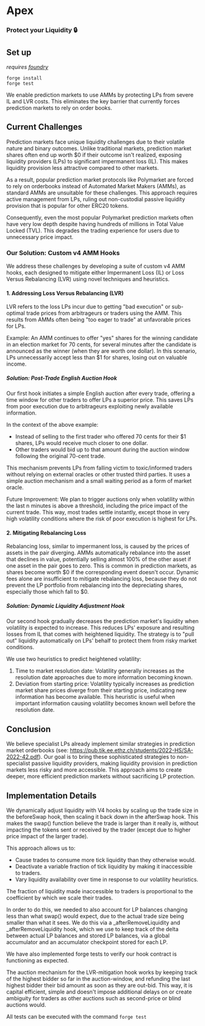 # Apex
### **Protect your Liquidity 🔒**


## Set up

*requires [foundry](https://book.getfoundry.sh)*

```
forge install
forge test
```


We enable prediction markets to use AMMs by protecting LPs from severe IL and LVR costs. This eliminates the key barrier that currently forces prediction markets to rely on order books.



## Current Challenges

Prediction markets face unique liquidity challenges due to their volatile nature and binary outcomes. Unlike traditional markets, prediction market shares often end up worth $0 if their outcome isn't realized, exposing liquidity providers (LPs) to significant impermanent loss (IL). This makes liquidity provision less attractive compared to other markets.

As a result, popular prediction market protocols like Polymarket are forced to rely on orderbooks instead of Automated Market Makers (AMMs), as standard AMMs are unsuitable for these challenges. This approach requires active management from LPs, ruling out non-custodial passive liquidity provision that is popular for other ERC20 tokens.

Consequently, even the most popular Polymarket prediction markets often have very low depth despite having hundreds of millions in Total Value Locked (TVL). This degrades the trading experience for users due to unnecessary price impact.

### Our Solution: Custom v4 AMM Hooks

We address these challenges by developing a suite of custom v4 AMM hooks, each designed to mitigate either Impermanent Loss (IL) or Loss Versus Rebalancing (LVR) using novel techniques and heuristics.

#### 1. Addressing Loss Versus Rebalancing (LVR)

LVR refers to the loss LPs incur due to getting "bad execution" or sub-optimal trade prices from arbitrageurs or traders using the AMM. This results from AMMs often being "too eager to trade" at unfavorable prices for LPs.

Example: An AMM continues to offer "yes" shares for the winning candidate in an election market for 70 cents, for several minutes after the candidate is announced as the winner (when they are worth one dollar). In this scenario, LPs unnecessarily accept less than $1 for shares, losing out on valuable income.

##### Solution: Post-Trade English Auction Hook

Our first hook initiates a simple English auction after every trade, offering a time window for other traders to offer LPs a superior price. This saves LPs from poor execution due to arbitrageurs exploiting newly available information.

In the context of the above example:
- Instead of selling to the first trader who offered 70 cents for their $1 shares, LPs would receive much closer to one dollar.
- Other traders would bid up to that amount during the auction window following the original 70-cent trade.

This mechanism prevents LPs from falling victim to toxic/informed traders without relying on external oracles or other trusted third parties. It uses a simple auction mechanism and a small waiting period as a form of market oracle.

Future Improvement: We plan to trigger auctions only when volatility within the last n minutes is above a threshold, including the price impact of the current trade. This way, most trades settle instantly, except those in very high volatility conditions where the risk of poor execution is highest for LPs.

#### 2. Mitigating Rebalancing Loss

Rebalancing loss, similar to impermanent loss, is caused by the prices of assets in the pair diverging. AMMs automatically rebalance into the asset that declines in value, potentially selling almost 100% of the other asset if one asset in the pair goes to zero. This is common in prediction markets, as shares become worth $0 if the corresponding event doesn't occur. Dynamic fees alone are insufficient to mitigate rebalancing loss, because they do not prevent the LP portfolio from rebalancing into the depreciating shares, especially those which fall to $0.

##### Solution: Dynamic Liquidity Adjustment Hook

Our second hook gradually decreases the prediction market's liquidity when volatility is expected to increase. This reduces LPs' exposure and resulting losses from IL that comes with heightened liquidity. The strategy is to "pull out" liquidity automatically on LPs' behalf to protect them from risky market conditions.

We use two heuristics to predict heightened volatility:
1. Time to market resolution date: Volatility generally increases as the resolution date approaches due to more information becoming known.
2. Deviation from starting price: Volatility typically increases as prediction market share prices diverge from their starting price, indicating new information has become available. This heuristic is useful when important information causing volatility becomes known well before the resolution date.

## Conclusion

We believe specialist LPs already implement similar strategies in prediction market orderbooks (see: https://pub.tik.ee.ethz.ch/students/2022-HS/SA-2022-42.pdf). Our goal is to bring these sophisticated strategies to non-specialist passive liquidity providers, making liquidity provision in prediction markets less risky and more accessible. This approach aims to create deeper, more efficient prediction markets without sacrificing LP protection.



## Implementation Details

We dynamically adjust liquidity with V4 hooks by scaling up the trade size in the beforeSwap hook, then scaling it back down in the afterSwap hook. This makes the swap() function believe the trade is larger than it really is, without impacting the tokens sent or received by the trader (except due to higher price impact of the larger trade).

This approach allows us to:
- Cause trades to consume more tick liquidity than they otherwise would.
- Deactivate a variable fraction of tick liquidity by making it inaccessible to traders.
- Vary liquidity availability over time in response to our volatility heuristics.

The fraction of liquidity made inaccessible to traders is proportional to the coefficient by which we scale their trades.

In order to do this, we needed to also account for LP balances changing less than what swap() would expect, due to the actual trade size being smaller than what it sees. We do this via a _afterRemoveLiquidity and _afterRemoveLiquidity hook, which we use to keep track of the delta between actual LP balances and stored LP balances, via a global accumulator and an accumulator checkpoint stored for each LP.

We have also implemented forge tests to verify our hook contract is functioning as expected.

The auction mechanism for the LVR-mitigation hook works by keeping track of the highest bidder so far in the auction-window, and refunding the last highest bidder their bid amount as soon as they are out-bid. This way, it is capital efficient, simple and doesn't impose additional delays on or create ambiguity for traders as other auctions such as second-price or blind auctions would.

All tests can be executed with the command `forge test`